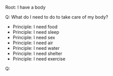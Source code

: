 Root: I have a body

Q: What do I need to do to take care of my body?

- Principle: I need food
- Principle: I need sleep
- Principle: I need sex
- Principle: I need air
- Principle: I need water
- Principle: I need shelter
- Principle: I need exercise

Q:
